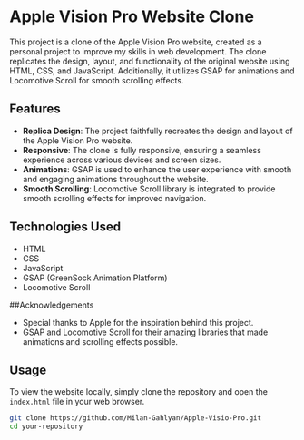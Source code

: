 # Apple Vision Pro Website Clone

This project is a clone of the Apple Vision Pro website, created as a personal project to improve my skills in web development. The clone replicates the design, layout, and functionality of the original website using HTML, CSS, and JavaScript. Additionally, it utilizes GSAP for animations and Locomotive Scroll for smooth scrolling effects.

## Features

- **Replica Design**: The project faithfully recreates the design and layout of the Apple Vision Pro website.
- **Responsive**: The clone is fully responsive, ensuring a seamless experience across various devices and screen sizes.
- **Animations**: GSAP is used to enhance the user experience with smooth and engaging animations throughout the website.
- **Smooth Scrolling**: Locomotive Scroll library is integrated to provide smooth scrolling effects for improved navigation.

## Technologies Used

- HTML
- CSS
- JavaScript
- GSAP (GreenSock Animation Platform)
- Locomotive Scroll

##Acknowledgements
- Special thanks to Apple for the inspiration behind this project.
- GSAP and Locomotive Scroll for their amazing libraries that made animations and scrolling effects possible.

## Usage

To view the website locally, simply clone the repository and open the `index.html` file in your web browser.

```bash
git clone https://github.com/Milan-Gahlyan/Apple-Visio-Pro.git
cd your-repository

